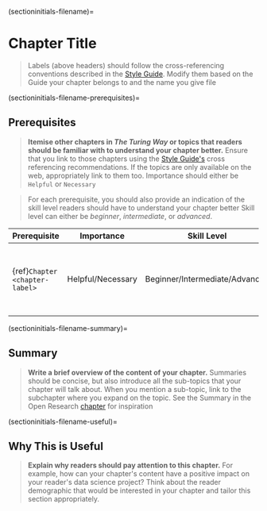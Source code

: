 (sectioninitials-filename)=
# Chapter Title

> Labels (above headers) should follow the cross-referencing conventions described in the [Style Guide](https://the-turing-way.netlify.app/community-handbook/style/style-crossref.html).
> Modify them based on the Guide your chapter belongs to and the name you give file

(sectioninitials-filename-prerequisites)=
## Prerequisites

>**Itemise other chapters in _The Turing Way_ or topics that readers should be familiar with to understand your chapter better.**
> Ensure that you link to those chapters using the [Style Guide's](https://the-turing-way.netlify.app/community-handbook/style/style-crossref.html) cross referencing recommendations.
> If the topics are only available on the web, appropriately link to them too.
> Importance should either be `Helpful` or `Necessary`

> For each prerequisite, you should also provide an indication of the skill level readers should have to understand your chapter better
> Skill level can either be _beginner_, _intermediate_, or _advanced_.

| Prerequisite | Importance | Skill Level | Notes |
| -------------|----------|------|----|
| {ref}`Chapter <chapter-label>` | Helpful/Necessary | Beginner/Intermediate/Advanced | Any useful notes the reader should know |



(sectioninitials-filename-summary)=
## Summary

> **Write a brief overview of the content of your chapter.**
> Summaries should be concise, but also introduce all the sub-topics that your chapter will talk about.
> When you mention a sub-topic, link to the subchapter where you expand on the topic.
> See the Summary in the Open Research [chapter](https://the-turing-way.netlify.app/reproducible-research/open.html) for inspiration  

(sectioninitials-filename-useful)=
## Why This is Useful

> **Explain why readers should pay attention to this chapter.**
> For example, how can your chapter's content have a positive impact on your reader's data science project?
> Think about the reader demographic that would be interested in your chapter and tailor this section appropriately.


<!-- IMPORTANT!

- Use this template to create the landing page for your chapter

BEFORE YOU GO

- Have a look at the Style Guide and the Maintaining Consistency chapters to ensure that you have followed the relevant recommendations on
  - Labels and cross referencing
  - Using images
  - Latin abbreviations
  - References and citations

-->

